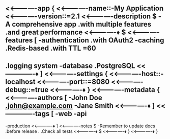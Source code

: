 <<————-app {
<<————-name::-My Application
<<————-version::=2.1
<<————-description $
-A comprehensive app
.with multiple features
.and great performance
<<————-♦ $
<<————-features [
-authentication
.with OAuth2
-caching
.Redis-based
.with TTL
=60
-
.logging system
-database
.PostgreSQL
<<————-♦ ]
<<————-settings {
<<————-host::-localhost
<<————-port::=8080
<<————-debug::=true
<<————-♦ }
<<————-metadata {
<<————-authors [
-John Doe
.john@example.com
-Jane Smith
<<————-♦ ]
<<————-tags [
-web
-api
-
-production
<<————-♦ ]
<<————-notes $
-Remember to update docs
.before release
.
.Check all tests
<<————-♦ $
<<————-♦ }
<<————-♦ }